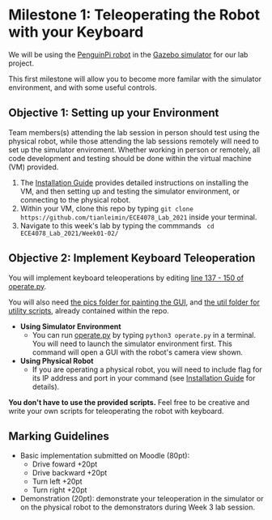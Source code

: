 # Milestone 1: Teleoperating the Robot with your Keyboard

We will be using the [PenguinPi robot](https://cirrusrobotics.com.au/products/penguinpi/) in the [Gazebo simulator](http://gazebosim.org/) for our lab project.

This first milestone will allow you to become more familar with the simulator environment, and with some useful controls.

## Objective 1: Setting up your Environment
Team members(s) attending the lab session in person should test using the physical robot, while those attending the lab sessions remotely will need to set up the simulator enviroment. Whether working in person or remotely, all code development and testing should be done within the virtual machine (VM) provided.

1. The [Installation Guide](InstallationGuide.md) provides detailed instructions on installing the VM, and then setting up and testing the simulator environment, or connecting to the physical robot.
2. Within your VM, clone this repo by typing ```git clone https://github.com/tianleimin/ECE4078_Lab_2021``` inside your terminal.
3. Navigate to this week's lab by typing the commmands ``` cd ECE4078_Lab_2021/Week01-02/```

## Objective 2: Implement Keyboard Teleoperation

You will implement keyboard teleoperations by editing [line 137 - 150 of operate.py](operate.py#L137).

You will also need [the pics folder for painting the GUI](pics/), and [the util folder for utility scripts](util/), already contained within the repo.

- **Using Simulator Environment**
  - You can run [operate.py](operate.py) by typing ```python3 operate.py``` in a terminal. You will need to launch the simulator environment first.
This command will open a GUI with the robot's camera view shown.
- **Using Physical Robot**
  - If you are operating a physical robot, you will need to include flag for its IP address and port in your command (see [Installation Guide](InstallationGuide.md) for details).

**You don't have to use the provided scripts.** Feel free to be creative and write your own scripts for teleoperating the robot with keyboard.

## Marking Guidelines
- Basic implementation submitted on Moodle (80pt):
  - Drive foward +20pt
  - Drive backward +20pt
  - Turn left +20pt
  - Turn right +20pt
- Demonstration (20pt): demonstrate your teleoperation in the simulator or on the physical robot to the demonstrators during Week 3 lab session.

